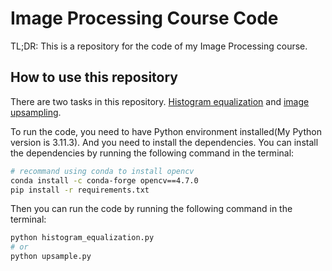 # Image Processing Course Code

TL;DR: This is a repository for the code of my Image Processing course. 

## How to use this repository

There are two tasks in this repository. [Histogram equalization](./histogram_equalization.py) and [image upsampling](./upsample.py).

To run the code, you need to have Python environment installed(My Python version is 3.11.3). And you need to install the dependencies. You can install the dependencies by running the following command in the terminal:

```bash
# recommand using conda to install opencv
conda install -c conda-forge opencv==4.7.0
pip install -r requirements.txt
```

Then you can run the code by running the following command in the terminal:

```bash
python histogram_equalization.py
# or
python upsample.py
```
